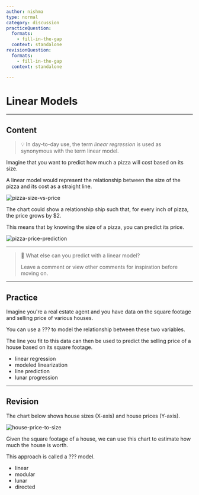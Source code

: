 ```yaml
---
author: nishma
type: normal
category: discussion
practiceQuestion:
  formats:
    - fill-in-the-gap
  context: standalone
revisionQuestion:
  formats:
    - fill-in-the-gap
  context: standalone

---
```

# Linear Models

---
## Content

> 💡 In day-to-day use, the term *linear regression* is used as synonymous with the term linear model.

Imagine that you want to predict how much a pizza will cost based on its size. 

A linear model would represent the relationship between the size of the pizza and its cost as a straight line.

![pizza-size-vs-price](https://img.enkipro.com/9861c3e52db75fb72fe342d2145f8b42.png)

The chart could show a relationship ship such that, for every inch of pizza, the price grows by $2.

This means that by knowing the size of a pizza, you can predict its price.

![pizza-price-prediction](https://img.enkipro.com/d37143e29ee59e3d2b0d93bfa8d2ba25.png)

---

> 💬 What else can you predict with a linear model?
>
> Leave a comment or view other comments for inspiration before moving on.

---
## Practice

Imagine you're a real estate agent and you have data on the square footage and selling price of various houses. 

You can use a ??? to model the relationship between these two variables. 

The line you fit to this data can then be used to predict the selling price of a house based on its square footage.

- linear regression
- modeled linearization
- line prediction
- lunar progression

---
## Revision

The chart below shows house sizes (X-axis) and house prices (Y-axis). 

![house-price-to-size](https://img.enkipro.com/5fd0831d8e394c5417872a0de4b0d9fc.png)

Given the square footage of a house, we can use this chart to estimate how much the house is worth.

This approach is called a ??? model.

- linear
- modular
- lunar
- directed